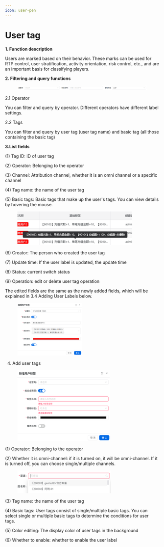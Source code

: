 ```yaml
---
icon: user-pen
---
```


# User tag

**1. Function description**

Users are marked based on their behavior. These marks can be used for RTP control, user stratification, activity orientation, risk control, etc., and are an important basis for classifying players.

**2. Filtering and query functions**

<figure><img src="../../.gitbook/assets/image (169).png" alt=""><figcaption></figcaption></figure>

2.1 Operator

You can filter and query by operator. Different operators have different label settings.

2.2 Tags

You can filter and query by user tag (user tag name) and basic tag (all those containing the basic tag)

**3.List fields**

(1) Tag ID: ID of user tag

(2) Operator: Belonging to the operator

(3) Channel: Attribution channel, whether it is an omni channel or a specific channel

(4) Tag name: the name of the user tag

(5) Basic tags: Basic tags that make up the user's tags. You can view details by hovering the mouse.

<div align="left"><figure><img src="../../.gitbook/assets/image (170).png" alt="" width="375"><figcaption></figcaption></figure></div>

(6) Creator: The person who created the user tag

(7) Update time: If the user label is updated, the update time

(8) Status: current switch status

(9) Operation: edit or delete user tag operation

The edited fields are the same as the newly added fields, which will be explained in 3.4 Adding User Labels below.

<div align="left"><figure><img src="../../.gitbook/assets/image (171).png" alt="" width="210"><figcaption></figcaption></figure></div>

4. Add user tags

<div align="left"><figure><img src="../../.gitbook/assets/image (172).png" alt="" width="302"><figcaption></figcaption></figure></div>

(1) Operator: Belonging to the operator

(2) Whether it is omni-channel: if it is turned on, it will be omni-channel. If it is turned off, you can choose single/multiple channels.

<div align="left"><figure><img src="../../.gitbook/assets/image (173).png" alt="" width="305"><figcaption></figcaption></figure></div>

(3) Tag name: the name of the user tag

(4) Basic tags: User tags consist of single/multiple basic tags. You can select single or multiple basic tags to determine the conditions for user tags.

(5) Color editing: The display color of user tags in the background

(6) Whether to enable: whether to enable the user label
